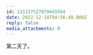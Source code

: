 ```yaml
---
id: 111137527879445564
date: 2022-12-18T04:56:49.000Z
reply: false
media_attachments: 0
---
```


第二天了。


